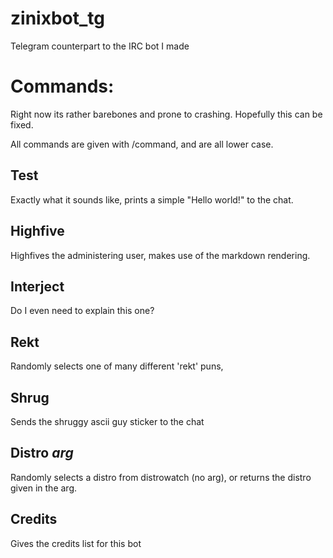 # zinixbot_tg
Telegram counterpart to the IRC bot I made

# Commands:

Right now its rather barebones and prone to crashing. Hopefully this can be fixed.

All commands are given with /command, and are all lower case.

## Test
Exactly what it sounds like, prints a simple "Hello world!" to the chat.

## Highfive
Highfives the administering user, makes use of the markdown rendering.

## Interject
Do I even need to explain this one?

## Rekt
Randomly selects one of many different 'rekt' puns,

## Shrug
Sends the shruggy ascii guy sticker to the chat

## Distro _arg_
Randomly selects a distro from distrowatch (no arg), or returns the distro given in the arg.

## Credits
Gives the credits list for this bot
